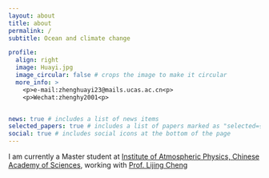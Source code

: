 ```yaml
---
layout: about
title: about
permalink: /
subtitle: Ocean and climate change

profile:
  align: right
  image: Huayi.jpg
  image_circular: false # crops the image to make it circular
  more_info: >
    <p>e-mail:zhenghuayi23@mails.ucas.ac.cn<p>
    <p>Wechat:zhenghy2001<p>


news: true # includes a list of news items
selected_papers: true # includes a list of papers marked as "selected={true}"
social: true # includes social icons at the bottom of the page
---
```


I am currently a Master student at [Institute of Atmospheric Physics, Chinese Academy of Sciences](www.iap.cas.cn), working with [Prof. Lijing Cheng](http://www.ocean.iap.ac.cn/pages/aboutUs/aboutUs.html?navAnchor=aboutUs)

